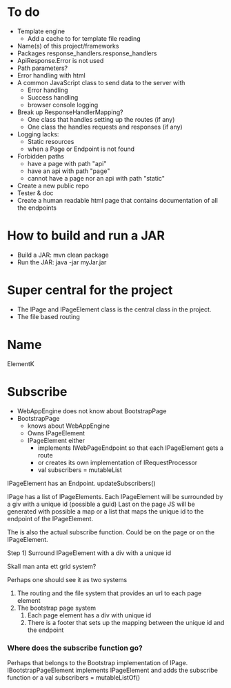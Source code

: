 
# To do
- Template engine
  - Add a cache to for template file reading
- Name(s) of this project/frameworks 
- Packages response_handlers.response_handlers
- ApiResponse.Error is not used
- Path parameters?
- Error handling with html
- A common JavaScript class to send data to the server with
  - Error handling
  - Success handling
  - browser console logging
- Break up ResponseHandlerMapping?
  - One class that handles setting up the routes (if any)
  - One class the handles requests and responses (if any)
- Logging lacks:
  - Static resources
  - when a Page or Endpoint is not found
- Forbidden paths
  - have a page with path "api"
  - have an api with path "page"
  - cannot have a page nor an api with path "static"
- Create a new public repo
- Tester & doc
- Create a human readable html page that contains documentation of all the endpoints


# How to build and run a JAR
- Build a JAR: mvn clean package 
- Run the JAR: java -jar myJar.jar


# Super central for the project
- The IPage and IPageElement class is the central class in the project.
- The file based routing


# Name
ElementK




# Subscribe
- WebAppEngine does not know about BootstrapPage
- BootstrapPage 
  - knows about WebAppEngine 
  - Owns IPageElement
  - IPageElement either 
    - implements IWebPageEndpoint so that each IPageElement gets a route
    - or creates its own implementation of IRequestProcessor
    - val subscribers = mutableList<IPageElement>


IPageElement has an Endpoint.
updateSubscribers()

IPage has a list of IPageElements.
Each IPageElement will be surrounded by a giv with a unique id (possible a guid)
Last on the page JS will be generated with possible a map or a list 
that maps the unique id to the endpoint of the IPageElement.

The is also the actual subscribe function. 
Could be on the page or on the IPageElement.

Step 1) Surround IPageElement with a div with a unique id

Skall man anta ett grid system?

Perhaps one should see it as two systems
1) The routing and the file system that provides an url to each page element
2) The bootstrap page system 
   1) Each page element has a div with unique id
   2) There is a footer that sets up the mapping between the unique id and the endpoint

### Where does the subscribe function go?
Perhaps that belongs to the Bootstrap implementation of IPage. 
IBootstrapPageElement implements IPageElement and adds the subscribe function or 
a val subscribers = mutableListOf<IBootstrapPageElement>()


```kotlin

```
